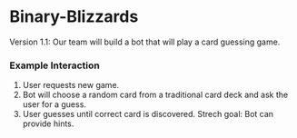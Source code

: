 # Binary-Blizzards
Version 1.1: Our team will build a bot that will play a card guessing game.

### Example Interaction
1. User requests new game.
2. Bot will choose a random card from a traditional card deck and ask the user for a guess.
3. User guesses until correct card is discovered.
Strech goal: Bot can provide hints.
